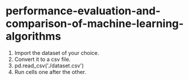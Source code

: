 # performance-evaluation-and-comparison-of-machine-learning-algorithms
1.	Import the dataset of your choice. 
2.	Convert it to a csv file.
3.	pd.read_csv('./dataset.csv')
4.	Run cells one after the other. 
